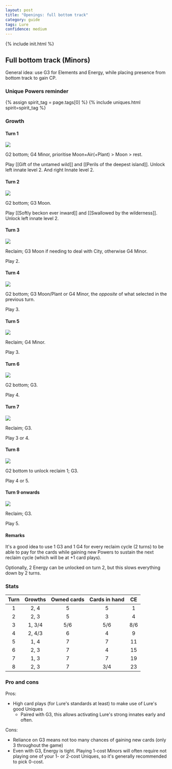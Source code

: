```yaml
---  
layout: post  
title: "Openings: full bottom track"  
category: guide  
tags: Lure 
confidence: medium
---
```

{% include init.html %}

## Full bottom track (Minors)

General idea: use G3 for Elements and Energy, while placing presence from bottom track to gain CP. 

### Unique Powers reminder

{% assign spirit_tag = page.tags[0] %}
{% include uniques.html spirit=spirit_tag %}

### Growth

#### Turn 1

![](/assets/images/Lure0-1.png)

G2 bottom; G4 Minor, prioritise Moon+Air(+Plant) > Moon > rest. 

Play [[Gift of the untamed wild]] and [[Perils of the deepest island]]. Unlock left innate level 2. And right Innate level 2.
    
#### Turn 2

![](/assets/images/Lure0-2.png)

G2 bottom; G3 Moon.

Play [[Softly beckon ever inward]] and [[Swallowed by the wilderness]]. Unlock left innate level 2.

#### Turn 3

![](/assets/images/Lure0-2.png)

 Reclaim; G3 Moon if needing to deal with City, otherwise G4 Minor. 
 
 Play 2.

#### Turn 4

![](/assets/images/Lure0-3.png)

 G2 bottom; G3 Moon/Plant or G4 Minor, the _opposite_ of what selected in the previous turn.
    
Play 3.
    
#### Turn 5

![](/assets/images/Lure0-3.png)

 Reclaim; G4 Minor.
 
 Play 3.

#### Turn 6

![](/assets/images/Lure0-4.png)

G2 bottom; G3.

Play 4.

#### Turn 7

![](/assets/images/Lure0-4.png)
    
 Reclaim; G3. 
 
 Play 3 or 4.

#### Turn 8

![](/assets/images/Lure0-5.png)

 G2 bottom to unlock reclaim 1; G3. 
 
 Play 4 or 5.

#### Turn 9 onwards

![](/assets/images/Lure0-5.png)

Reclaim; G3.

Play 5.


#### Remarks

It's a good idea to use 1 G3 and 1 G4 for every reclaim cycle (2 turns) to be able to pay for the cards while gaining new Powers to sustain the next reclaim cycle (which will be at +1 card plays).

Optionally, 2 Energy can be unlocked on turn 2, but this slows everything down by 2 turns.

### Stats


Turn | Growths | Owned cards | Cards in hand | CE
:--: | :--: | :--: | :--: | :--:
1 | 2, 4   |   5   |  5  | 1
2 | 2, 3   |   5   |  3  | 4
3 | 1, 3/4 |  5/6  | 5/6 | 8/6
4 | 2, 4/3 |   6   |  4  | 9
5 | 1, 4   |   7   |  7  | 11
6 | 2, 3   |   7   |  4  | 15
7 | 1, 3   |   7   |  7  | 19
8 | 2, 3   |   7   | 3/4 | 23


### Pro and cons

Pros:

- High card plays (for Lure's standards at least) to make use of Lure's good Uniques
	- Paired with G3, this allows activating Lure's strong innates early and often.

Cons:

- Reliance on G3 means not too many chances of gaining new cards (only 3 throughout the game)
- Even with G3, Energy is tight. Playing 1-cost Minors will often require not playing one of your 1- or 2-cost Uniques, so it's generally recommended to pick 0-cost.
